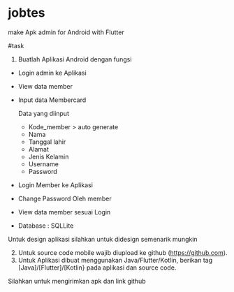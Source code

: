 # jobtes
make Apk admin  for Android with Flutter

#task

1. Buatlah Aplikasi Android dengan fungsi
- Login admin ke Aplikasi
- View data member
- Input data Membercard

   Data yang diinput
  - Kode_member > auto generate
  - Nama
  - Tanggal lahir
  - Alamat
  - Jenis Kelamin
  - Username
  - Password
- Login Member ke Aplikasi
- Change Password Oleh member
- View data member sesuai Login
- Database : SQLLite

Untuk design aplikasi silahkan untuk didesign semenarik mungkin

2. Untuk source code mobile wajib diupload ke github (https://github.com).
3. Untuk Aplikasi dibuat menggunakan Java/Flutter/Kotlin, berikan tag [Java]/[Flutter]/[Kotlin} pada aplikasi dan source code.

Silahkan untuk mengirimkan apk dan link github
